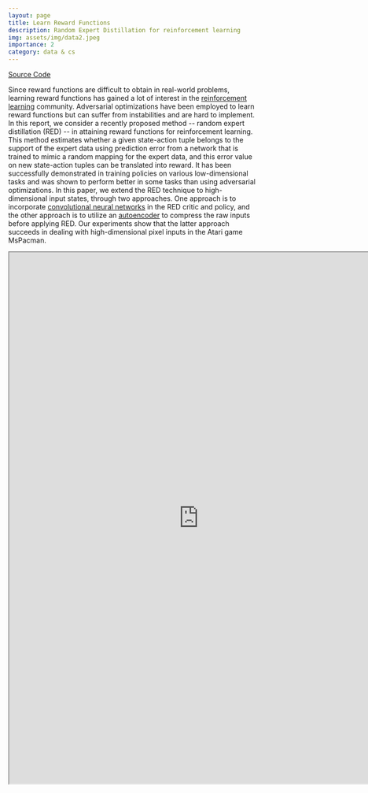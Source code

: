 ```yaml
---
layout: page
title: Learn Reward Functions
description: Random Expert Distillation for reinforcement learning
img: assets/img/data2.jpeg
importance: 2
category: data & cs
---
```


<a href="https://github.com/HaoranLiao/cs285_project">Source Code</a><br>

Since reward functions are difficult to obtain in real-world problems, learning reward functions has gained a lot of interest in the <a href="https://en.wikipedia.org/wiki/Reinforcement_learning">reinforcement learning</a> community. Adversarial optimizations have been employed to learn reward functions but can suffer from instabilities and are hard to implement. In this report, we consider a recently proposed method -- random expert distillation (RED) -- in attaining reward functions for reinforcement learning. This method estimates whether a given state-action tuple belongs to the support of the expert data using prediction error from a network that is trained to mimic a random mapping for the expert data, and this error value on new state-action tuples can be translated into reward. It has been successfully demonstrated in training policies on various low-dimensional tasks and was shown to perform better in some tasks than using adversarial optimizations. In this paper, we extend the RED technique to high-dimensional input states, through two approaches. One approach is to incorporate <a href="https://en.wikipedia.org/wiki/Convolutional_neural_network">convolutional neural networks</a> in the RED critic and policy, and the other approach is to utilize an <a href="https://en.wikipedia.org/wiki/Autoencoder">autoencoder</a> to compress the raw inputs before applying RED. Our experiments show that the latter approach succeeds in dealing with high-dimensional pixel inputs in the Atari game MsPacman.

<iframe src="https://drive.google.com/file/d/1nO02F8lcQA4NEMtZ3UEbtz4XMrmZsFh8/preview" width="770" height="1080" allow="autoplay"></iframe>


